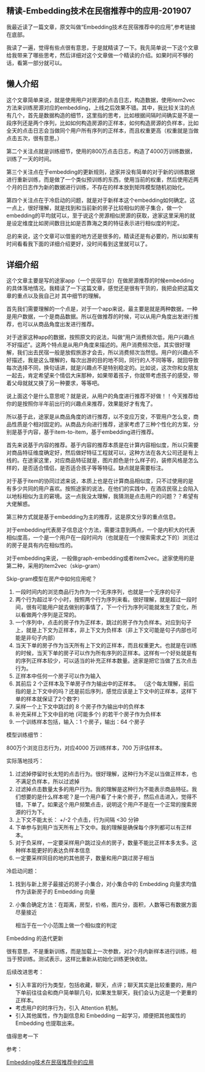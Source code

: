 ## 精读-Embedding技术在民宿推荐中的应用-201907

我最近读了一篇文章，原文叫做“Embedding技术在民宿推荐中的应用”,参考链接在底部。

我读了一遍，觉得有些点很有意思，于是就精读了一下。我先简单说一下这个文章给我带来了哪些思考，然后详细对这个文章做一个精读的介绍。如果时间不够的话，看第一部分就可以。

## 懒人介绍

这个文章简单来说，就是使用用户对房源的点击日志，构造数据，使用item2vec方法来训练房源对应的embedding，上线之后效果不错。其中，我比较关注的点有几个，首先是数据构造的细节，这里指的思考，比如根据间隔时间确实是不是一段序列还是两个序列，比如如何构造房源的正样本，如何构造房源的负样本，比如全天的点击日志会当做同个用户所有序列的正样本，而且权重更高（权重就是当做点击五次，很有意思。）

第二个关注点就是训练细节，使用的800万点击日志，构造了4000万训练数据，训练了一天的时间。

第三个关注点在于embedding的更新规则，途家并没有简单的对于新的训练数据进行重新训练，而是做了一个类似预训练的东西，使用当前的权重，然后使用近两个月的日志作为新的数据进行训练，不存在的样本放到矩阵模型随机初始化。

第四个关注点在于冷启动的问题，就是对于新样本这个embedding如何确定。这一点上，很好理解，就是找到和当前新的房子比较相似的房子集合，做一个embedding的平均就可以，至于说这个房源相似房源的获取，途家这里采用的就是设定维度比如房间数目比如是否靠海之类的特征表示进行相似度的判定。

总的来说，这个文章可以借鉴的地方还是很多的，精读还是有必要的，所以如果有时间看看我下面的详细介绍更好，没时间看到这里就可以了。

## 详细介绍

这个文章主要是写的途家app（一个民宿平台）在做房源推荐的时候embedding的具体落地情况。我精读了一下这篇文章，感觉还是很有干货的，我把会把这篇文章的重点以及我自己对
其中细节的理解。

首先我们需要理解的一个点是，对于一个app来说，最主要是就是两种数据，一种是用户数据，一个是商品数据。所以在做推荐的时候，可以从用户角度出发进行推荐，也可以从商品角度出发进行推荐。

对于途家这种app的数据，按照原文的说法，叫做“用户消费频次低，用户兴趣点不好描述”。这两个特点是从用户角度来描述的。用户消费频次低，其实很好理解，我们出去民宿一般是放假旅游才会去，所以消费频次当然低。用户的兴趣点不好描述，我是这么理解的，每次出游的目的地不同，同行的人不同等等，就回导致每次选择不同，换句话讲，就是兴趣点不是特别稳定的。比如说，这次你和女朋友一起去，肯定希望来个情侣大床那种，如果带着孩子，你就带考虑孩子的感受，带着父母就就又换了另一种要求，等等吧。

说上面这个是什么意思呢？就是说，从用户的角度进行推荐不好做！！今天推荐给你的是按照你半年前出行的兴趣点来推荐，效果能好才有鬼了。

所以基于此，途家是从商品角度的进行推荐，以不变应万变，不管用户怎么变，商品性质是个相对固定的。从商品方向进行推荐，途家考虑了三种个性化的方案，分别是基于内容，基于item-to-item，基于embedding进行推荐。

首先来说基于内容的推荐。基于内容的推荐本质是在计算内容相似度，所以只需要对商品特征维度确定好，然后做好特征工程就可以，这种方法在各大公司还是有上线的。在途家这里，对应商品特征就是，图片颜色是什么样子的，装修风格是怎么样的，是否适合情侣，是否适合孩子等等特征。缺点就是需要标注。

对于基于item的协同过滤来说，本质上也是在计算商品相似度，只不过使用的是有多少共同的用户喜欢。按照途家的说法，在他们的实践中，在酒店民宿上会陷入以地标相似为主的窘境。这一点我没太理解，我猜测是点击用户的问题？？希望有大佬解惑。

第三种方式就是基于embedding为主的推荐，这是原文分享的重点信息。

对于embedding代表房子信息这个方法，需要注意到两点，一个是内积大的代表相似度高，一个是一个用户在一段时间内（也就是在一个搜索需求之下的）浏览过的房子是具有内在相似性的。

对于embedding来说，一般做graph-embedding或者item2vec。途家使用的是第二种，采用的item2vec（skip-gram）

Skip-gram模型在房产中如何应用呢？

1. 一段时间内的浏览商品行为作为一个无序序列，也就是一个无序的句子
2. 两个行为超过半个小时，按照两个行为序列来看。很好理解，就是超过一段时间，很有可能用户就去做别的事情了，下一个行为序列可能就发生了变化，所以看做两个序列是正常的。
3. 一个序列中，点击的房子作为正样本，跳过的房子作为负样本。对应到句子上，就是上下文为正样本，非上下文为负样本（非上下文可能是句子内部也可能是非句子内部）
4. 当天下单的房子作为当天所有上下文的正样本，而且权重更大。也就是在训练的时候，当天下单的房子可以作为所有序列的正样本。这样有一个好处就是有的序列正样本较少，可以适当的补充正样本数量。途家是把它当做了五次点击行为。
5. 正样本中任何一个房子可以作为输入
6. 其前后 2 个正样本及下单房子作为输出中的正样本。 （这个每太理解，前后指的是上下文中的吗？还是前后序列，感觉应该是上下文中的正样本，这样下单的样本就保证了2个数字）
7. 采样一个上下文中跳过的 8 个房子作为输出中的负样本
8. 补充采样上下文中目的地 (可能多个) 的若干个房子作为负样本
9. 一个训练样本包括，输入：1 个房子，输出：64 个房子



模型训练细节：

800万个浏览日志行为，对应4000 万训练样本，700 万评估样本。

实际落地技巧：

1. 过滤掉停留时长太短的点击行为。很好理解，这种行为不足以当做正样本，也不满足负样本，所以过滤掉
2. 过滤掉点击数量太多的用户行为。我的理解是这种行为不能表示商品特征。我们想要的是什么样本呢？是一个用户看了十来个房子，然后点击进入，觉得不错，下单了。如果这个用户频繁点击，说明这个用户不是在一个正常的搜索房源的行为下。
3. 上下文不能太长： +/-2 个点击，行为间隔 <30 分钟
4. 下单参与到用户当天所有上下文中。我的理解是确保每个序列都可以有正样本。
5. 对于负采样，一定要采样用户跳过没点的房子，数量不能比正样本多太多。这种样本能更好的表达负样本信息
6. 一定要采样同目的地的其他房子，数量和用户跳过房子相当



冷启动问题：

1. 找到与新上房子最接近的房子小集合，对小集合中的 Embedding 向量求均值作为该新房子的 Embedding 向量

2. 小集合确定方法：在距离，房型，价格，图片分，面积，人数等已有数据方面尽量接近

   相当于在一个小范围上做一个相似度的判定



Embedding 的迭代更新

很有意思，不是重新训练，而是加载上一次参数，对2个月内新样本进行训练，相当于预训练。测试表示，这样比重新从初始化训练更快收敛。



后续改进思考：

- 引入丰富的行为类型，包括收藏，聊天，点评；聊天其实是比较重要的，用户下单前往往会和商户简单聊几句，如果发生聊天，我们会认为这是一个更重的正样本。
- 考虑用户的时序行为，引入 Attention 机制。
- 引入其他属性，作为副信息和 Embedding 一起学习，顺便把其他属性的 Embedding 也提取出来。

值得思考一下



参考：

[Embedding技术在民宿推荐中的应用](https://www.infoq.cn/article/d6B7B9DD-Nc4SruOb27B)



